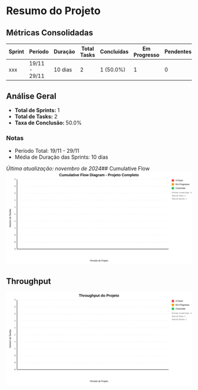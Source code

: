 # Resumo do Projeto 

## Métricas Consolidadas

| Sprint | Período | Duração | Total Tasks | Concluídas | Em Progresso | Pendentes | Velocidade | Eficiência |
|--------|---------|----------|-------------|------------|--------------|-----------|------------|------------|
| xxx | 19/11 - 29/11 | 10 dias | 2 | 1 (50.0%) | 1 | 0 | 0.1/dia | 50.0% |

## Análise Geral

- **Total de Sprints:** 1
- **Total de Tasks:** 2
- **Taxa de Conclusão:** 50.0%

### Notas
- Período Total: 19/11 - 29/11
- Média de Duração das Sprints: 10 dias

*Última atualização: novembro de 2024*## Cumulative Flow 
![ Cumulative Flow](./project-cfd.svg)

## Throughput 
![ Throughput Flow](./project-throughput.svg)

